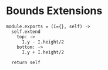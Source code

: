Bounds Extensions
=================

    module.exports = (I={}, self) ->
      self.extend
        top: ->
          I.y - I.height/2
        bottom: ->
          I.y + I.height/2

      return self
